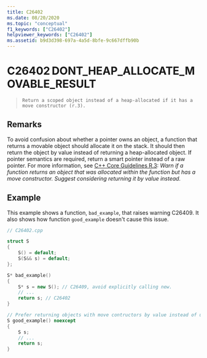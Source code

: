 ```yaml
---
title: C26402
ms.date: 08/20/2020
ms.topic: "conceptual"
f1_keywords: ["C26402"]
helpviewer_keywords: ["C26402"]
ms.assetid: b9d3d398-697a-4a5d-8bfe-9c667dffb90b
---
```

# C26402 DONT_HEAP_ALLOCATE_MOVABLE_RESULT

> `Return a scoped object instead of a heap-allocated if it has a move constructor (r.3).`

## Remarks

To avoid confusion about whether a pointer owns an object, a function that returns a movable object should allocate it on the stack. It should then return the object by value instead of returning a heap-allocated object. If pointer semantics are required, return a smart pointer instead of a raw pointer. For more information, see [C++ Core Guidelines R.3](https://github.com/isocpp/CppCoreGuidelines/blob/master/CppCoreGuidelines.md#Rr-ptr): *Warn if a function returns an object that was allocated within the function but has a move constructor. Suggest considering returning it by value instead.*

## Example

This example shows a function, `bad_example`, that raises warning C26409. It also shows how function `good_example` doesn't cause this issue.

```cpp
// C26402.cpp

struct S
{
    S() = default;
    S(S&& s) = default;
};

S* bad_example()
{
    S* s = new S(); // C26409, avoid explicitly calling new.
    // ... 
    return s; // C26402
}

// Prefer returning objects with move contructors by value instead of unnecessarily heap-allocating the object.
S good_example() noexcept
{
    S s;
    // ...
    return s;
}
```
